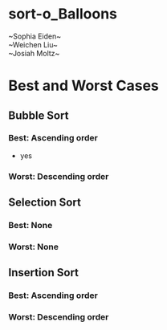 # sort-o_Balloons
\~Sophia Eiden\~\
\~Weichen Liu\~\
\~Josiah Moltz\~

# Best and Worst Cases

## Bubble Sort
### Best: Ascending order
* yes
### Worst: Descending order

## Selection Sort
### Best: None

### Worst: None

## Insertion Sort
### Best: Ascending order

### Worst: Descending order
